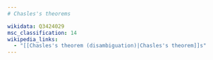 ```yaml
---
# Chasles's theorems

wikidata: Q3424029
msc_classification: 14
wikipedia_links:
  - "[[Chasles's theorem (disambiguation)|Chasles's theorem]]s"
---
```

